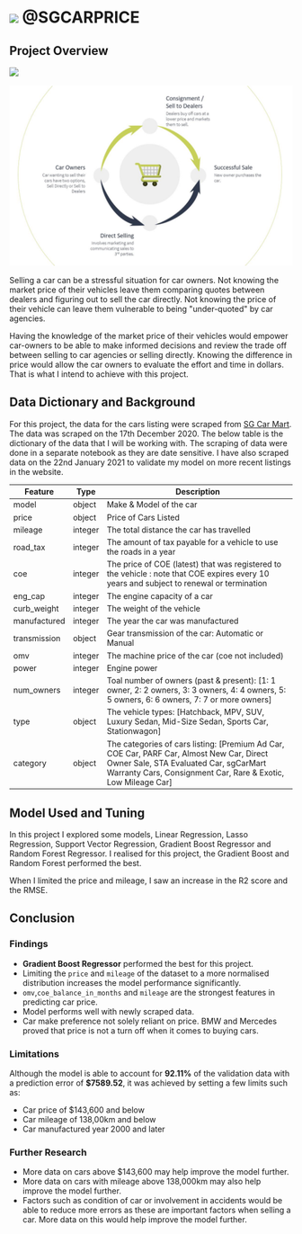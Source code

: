# ![](https://ga-dash.s3.amazonaws.com/production/assets/logo-9f88ae6c9c3871690e33280fcf557f33.png) @SGCARPRICE

## Project Overview

![](https://github.com/asyraftaha/dsiprojects/sgcarprice/images/selling_process.jpg)

<img src="./images/selling_process.jpg" alt="drawing" width="900"/>

Selling a car can be a stressful situation for car owners. Not knowing the market price of their vehicles leave them comparing quotes between dealers and figuring out to sell the car directly. Not knowing the price of their vehicle can leave them vulnerable to being "under-quoted" by car agencies.

Having the knowledge of the market price of their vehicles would empower car-owners to be able to make informed decisions and review the trade off between selling to car agencies or selling directly. Knowing the difference in price would allow the car owners to evaluate the effort and time in dollars. That is what I intend to achieve with this project.

## Data Dictionary and Background

For this project, the data for the cars listing were scraped from [SG Car Mart](SGCarMart.com). The data was scraped on the 17th December 2020. The below table is the dictionary of the data that I will be working with. The scraping of data were done in a separate notebook as they are date sensitive. I have also scraped data on the 22nd January 2021 to validate my model on more recent listings in the website.

|**Feature**|**Type**|**Description**|
|---|---|---|
|model|object|Make & Model of the car|
|price|object|Price of Cars Listed|
|mileage|integer|The total distance the car has travelled|
|road_tax|integer|The amount of tax payable for a vehicle to use the roads in a year|
|coe|integer|The price of COE (latest) that was registered to the vehicle : note that COE expires every 10 years and subject to renewal or termination|
|eng_cap|integer|The engine capacity of a car|
|curb_weight|integer|The weight of the vehicle|
|manufactured|integer|The year the car was manufactured|
|transmission|object|Gear transmission of the car: Automatic or Manual|
|omv|integer|The machine price of the car (coe not included)|
|power|integer|Engine power|
|num_owners|integer|Toal number of owners (past & present): [1: 1 owner, 2: 2 owners, 3: 3 owners, 4: 4 owners, 5: 5 owners, 6: 6 owners, 7: 7 or more owners]|
|type|object|The vehicle types: [Hatchback, MPV, SUV, Luxury Sedan, Mid-Size Sedan, Sports Car, Stationwagon]|
|category|object|The categories of cars listing: [Premium Ad Car, COE Car, PARF Car, Almost New Car, Direct Owner Sale, STA Evaluated Car, sgCarMart Warranty Cars, Consignment Car, Rare & Exotic, Low Mileage Car]|

## Model Used and Tuning

In this project I explored some models, Linear Regression, Lasso Regression, Support Vector Regression, Gradient Boost Regressor and Random Forest Regressor. I realised for this project, the Gradient Boost and Random Forest performed the best.

When I limited the price and mileage, I saw an increase in the R2 score and the RMSE.

## Conclusion


### Findings
- **Gradient Boost Regressor** performed the best for this project.
- Limiting the `price` and `mileage` of the dataset to a more normalised distribution increases the model performance significantly.
- `omv`,`coe_balance_in_months` and `mileage` are the strongest features in predicting car price.
- Model performs well with newly scraped data.
- Car make preference not solely reliant on price. BMW and Mercedes proved that price is not a turn off when it comes to buying cars.

### Limitations
Although the model is able to account for **92.11%** of the validation data with a prediction error of **$7589.52**, it was achieved by setting a few limits such as:

- Car price of $143,600 and below
- Car mileage of 138,00km and below
- Car manufactured year 2000 and later

### Further Research
- More data on cars above $143,600 may help improve the model further.
- More data on cars with mileage above 138,000km may also help improve the model further.
- Factors such as condition of car or involvement in accidents would be able to reduce more errors as these are important factors when selling a car. More data on this would help improve the model further.
